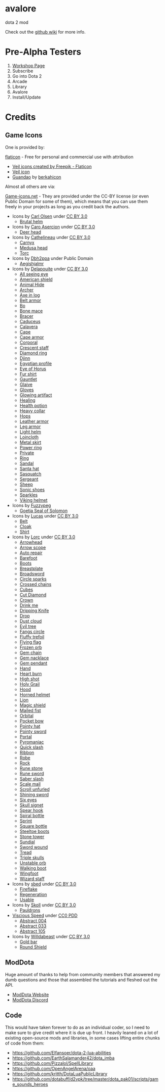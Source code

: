 # avalore
dota 2 mod

Check out the <a href="https://github.com/Axosh/avalore/wiki">github wiki</a> for more info.

# Pre-Alpha Testers

1. [Workshop Page](https://steamcommunity.com/sharedfiles/filedetails/?id=2914437440)
2. Subscribe
3. Go into Dota 2
4. Arcade
5. Library
6. Avalore
7. Install/Update

# Credits

## Game Icons

One is provided by:

[flaticon](https://www.flaticon.com/) - Free for personal and commercial use with attribution
- <a href="https://www.flaticon.com/free-icons/veil" title="veil icons">Veil icons created by Freepik - Flaticon</a>
- [Veil icon](https://www.flaticon.com/free-icon/wedding_2538816?term=veil&page=1&position=61&origin=tag&related_id=2538816)
- [Guandao](https://www.flaticon.com/free-icon/guandao_1488069?term=guandao&related_id=1488069) by [berkahicon](https://www.flaticon.com/authors/berkahicon)

Almost all others are via:

[Game-icons.net](https://game-icons.net/) - They are provided under the CC-BY license (or even Public Domain for some of them), which means that you can use them freely in your projects as long as you credit back the authors.

- Icons by [Carl Olsen](https://twitter.com/unstoppableCarl) under [CC BY 3.0](https://creativecommons.org/licenses/by/3.0/)
  - [Brutal helm](https://game-icons.net/1x1/carl-olsen/brutal-helm.html)
- Icons by [Caro Asercion](https://game-icons.net/) under [CC BY 3.0](https://creativecommons.org/licenses/by/3.0/)
  - [Deer head](https://game-icons.net/1x1/caro-asercion/deer-head.html)
- Icons by [Cathelineau](https://game-icons.net/) under [CC BY 3.0](https://creativecommons.org/licenses/by/3.0/)
  - [Carnyx](https://game-icons.net/1x1/cathelineau/carnyx.html)
  - [Medusa head](https://game-icons.net/1x1/cathelineau/medusa-head.html)
  - [Torc](https://game-icons.net/1x1/cathelineau/torc.html)
- Icons by [Dbh2ppa](https://commons.wikimedia.org/wiki/User_talk:Dbh2ppa) under Public Domain
  - [Aegishjalmr](https://en.wikipedia.org/wiki/Helm_of_Awe#/media/File:Aegishjalmr.svg)
- Icons by [Delapouite](https://delapouite.com/) under [CC BY 3.0](https://creativecommons.org/licenses/by/3.0/)
  - [All seeing eye](https://game-icons.net/1x1/delapouite/all-seeing-eye.html)
  - [American shield](https://game-icons.net/1x1/delapouite/american-shield.html)
  - [Animal Hide](https://game-icons.net/1x1/delapouite/animal-hide.html)
  - [Archer](https://game-icons.net/1x1/delapouite/archer.html)
  - [Axe in log](https://game-icons.net/1x1/delapouite/axe-in-log.html)
  - [Belt armor](https://game-icons.net/1x1/delapouite/belt-armor.html)
  - [Bo](https://game-icons.net/1x1/delapouite/bo.html)
  - [Bone mace](https://game-icons.net/1x1/delapouite/bone-mace.html)
  - [Bracer](https://game-icons.net/1x1/delapouite/bracer.html)
  - [Caduceus](https://game-icons.net/1x1/delapouite/caduceus.html)
  - [Calavera](https://game-icons.net/1x1/delapouite/calavera.html)
  - [Cape](https://game-icons.net/1x1/delapouite/cape.html)
  - [Cape armor](https://game-icons.net/1x1/delapouite/cape-armor.html)
  - [Corporal](https://game-icons.net/1x1/delapouite/corporal.html)
  - [Crescent staff](https://game-icons.net/1x1/delapouite/crescent-staff.html)
  - [Diamond ring](https://game-icons.net/1x1/delapouite/diamond-ring.html)
  - [Djinn](https://game-icons.net/1x1/delapouite/djinn.html)
  - [Egyptian profile](https://game-icons.net/1x1/delapouite/egyptian-profile.html)
  - [Eye of Horus](https://game-icons.net/1x1/delapouite/eye-of-horus.html)
  - [Fur shirt](https://game-icons.net/1x1/delapouite/fur-shirt.html)
  - [Gauntlet](https://game-icons.net/1x1/delapouite/gauntlet.html)
  - [Glaive](https://game-icons.net/1x1/delapouite/glaive.html)
  - [Gloves](https://game-icons.net/1x1/delapouite/gloves.html)
  - [Glowing artifact](https://game-icons.net/1x1/delapouite/glowing-artifact.html)
  - [Healing](https://game-icons.net/1x1/delapouite/healing.html)
  - [Health potion](https://game-icons.net/1x1/delapouite/health-potion.html)
  - [Heavy collar](https://game-icons.net/1x1/delapouite/heavy-collar.html)
  - [Hops](https://game-icons.net/1x1/delapouite/hops.html)
  - [Leather armor](https://game-icons.net/1x1/delapouite/leather-armor.html)
  - [Leg armor](https://game-icons.net/1x1/delapouite/leg-armor.html)
  - [Light helm](https://game-icons.net/1x1/delapouite/light-helm.html)
  - [Loincloth](https://game-icons.net/1x1/delapouite/loincloth.html)
  - [Metal skirt](https://game-icons.net/1x1/delapouite/metal-skirt.html)
  - [Power ring](https://game-icons.net/1x1/delapouite/power-ring.html)
  - [Private](https://game-icons.net/1x1/delapouite/private.html)
  - [Ring](https://game-icons.net/1x1/delapouite/ring.html)
  - [Sandal](https://game-icons.net/1x1/delapouite/sandal.html)
  - [Santa hat](https://game-icons.net/1x1/delapouite/santa-hat.html)
  - [Sasquatch](https://game-icons.net/1x1/delapouite/sasquatch.html)
  - [Sergeant](https://game-icons.net/1x1/delapouite/sergeant.html)
  - [Sheep](https://game-icons.net/1x1/delapouite/sheep.html)
  - [Sonic shoes](https://game-icons.net/1x1/delapouite/sonic-shoes.html)
  - [Sparkles](https://game-icons.net/1x1/delapouite/sparkles.html)
  - [Viking helmet](https://game-icons.net/1x1/delapouite/viking-helmet.html)
- Icons by [Fuzzypeg](https://commons.wikimedia.org/wiki/User:Fuzzypeg)
  - [Goetia Seal of Solomon](https://commons.wikimedia.org/wiki/File:Goetia_seal_of_solomon.svg)
- Icons by [Lucas](https://game-icons.net/) under [CC BY 3.0](https://creativecommons.org/licenses/by/3.0/)
  - [Belt](https://game-icons.net/1x1/lucasms/belt.html)
  - [Cloak](https://game-icons.net/1x1/lucasms/cloak.html)
  - [Shirt](https://game-icons.net/1x1/lucasms/shirt.html)
- Icons by [Lorc](https://lorcblog.blogspot.com/) under [CC BY 3.0](https://creativecommons.org/licenses/by/3.0/)
  - [Arrowhead](https://game-icons.net/1x1/lorc/arrowhead.html)
  - [Arrow scope](https://game-icons.net/1x1/lorc/arrow-scope.html)
  - [Auto repair](https://game-icons.net/1x1/lorc/auto-repair.html)
  - [Barefoot](https://game-icons.net/1x1/lorc/barefoot.html)
  - [Boots](https://game-icons.net/1x1/lorc/boots.html)
  - [Breastplate](https://game-icons.net/1x1/lorc/breastplate.html)
  - [Broadsword](https://game-icons.net/1x1/lorc/broadsword.html)
  - [Circle sparks](https://game-icons.net/1x1/lorc/circle-sparks.html)
  - [Crossed chains](https://game-icons.net/1x1/lorc/crossed-chains.html)
  - [Cubes](https://game-icons.net/1x1/lorc/cubes.html)
  - [Cut Diamond](https://game-icons.net/1x1/lorc/cut-diamond.html)
  - [Crown](https://game-icons.net/1x1/lorc/crown.html)
  - [Drink me](https://game-icons.net/1x1/lorc/drink-me.html)
  - [Dripping Knife](https://game-icons.net/1x1/lorc/dripping-knife.html)
  - [Drop](https://game-icons.net/1x1/lorc/drop.html)
  - [Dust cloud](https://game-icons.net/1x1/lorc/dust-cloud.html)
  - [Evil tree](https://game-icons.net/1x1/lorc/evil-tree.html)
  - [Fangs circle](https://game-icons.net/1x1/lorc/fangs-circle.html)
  - [Fluffy trefoil](https://game-icons.net/1x1/lorc/fluffy-trefoil.html)
  - [Flying flag](https://game-icons.net/1x1/lorc/flying-flag.html)
  - [Frozen orb](https://game-icons.net/1x1/lorc/frozen-orb.html)
  - [Gem chain](https://game-icons.net/1x1/lorc/gem-chain.html)
  - [Gem nacklace](https://game-icons.net/1x1/lorc/gem-necklace.html)
  - [Gem pendant](https://game-icons.net/1x1/lorc/gem-pendant.html)
  - [Hand](https://game-icons.net/1x1/lorc/hand.html)
  - [Heart burn](https://game-icons.net/1x1/lorc/heartburn.html)
  - [High shot](https://game-icons.net/1x1/lorc/high-shot.html)
  - [Holy Grail](https://game-icons.net/1x1/lorc/holy-grail.html)
  - [Hood](https://game-icons.net/1x1/lorc/hood.html)
  - [Horned helmet](https://game-icons.net/1x1/lorc/horned-helm.html)
  - [Lion](https://game-icons.net/1x1/lorc/lion.html)
  - [Magic shield](https://game-icons.net/1x1/lorc/magic-shield.html)
  - [Mailed fist](https://game-icons.net/1x1/lorc/mailed-fist.html)
  - [Orbital](https://game-icons.net/1x1/lorc/orbital.html)
  - [Pocket bow](https://game-icons.net/1x1/lorc/pocket-bow.html)
  - [Pointy hat](https://game-icons.net/1x1/lorc/pointy-hat.html)
  - [Pointy sword](https://game-icons.net/1x1/lorc/pointy-sword.html)
  - [Portal](https://game-icons.net/1x1/lorc/portal.html)
  - [Pyromaniac](https://game-icons.net/1x1/lorc/pyromaniac.html)
  - [Quick slash](https://game-icons.net/1x1/lorc/quick-slash.html)
  - [Ribbon](https://game-icons.net/1x1/lorc/ribbon.html)
  - [Robe](https://game-icons.net/1x1/lorc/robe.html)
  - [Rock](https://game-icons.net/1x1/lorc/rock.html)
  - [Rune stone](https://game-icons.net/1x1/lorc/rune-stone.html)
  - [Rune sword](https://game-icons.net/1x1/lorc/rune-sword.html)
  - [Saber slash](https://game-icons.net/1x1/lorc/saber-slash.html)
  - [Scale mail](https://game-icons.net/1x1/lorc/scale-mail.html)
  - [Scroll unfurled](https://game-icons.net/1x1/lorc/scroll-unfurled.html)
  - [Shining sword](https://game-icons.net/1x1/lorc/shining-sword.html)
  - [Six eyes](https://game-icons.net/1x1/lorc/six-eyes.html)
  - [Skull signet](https://game-icons.net/1x1/lorc/skull-signet.html)
  - [Spear hook](https://game-icons.net/1x1/lorc/spear-hook.html)
  - [Spiral bottle](https://game-icons.net/1x1/lorc/spiral-bottle.html)
  - [Sprint](https://game-icons.net/1x1/lorc/sprint.html)
  - [Square bottle](https://game-icons.net/1x1/lorc/square-bottle.html)
  - [Steeltoe boots](https://game-icons.net/1x1/lorc/steeltoe-boots.html)
  - [Stone tower](https://game-icons.net/1x1/lorc/stone-tower.html)
  - [Sundial](https://game-icons.net/1x1/lorc/sundial.html)
  - [Sword wound](https://game-icons.net/1x1/lorc/sword-wound.html)
  - [Tread](https://game-icons.net/1x1/lorc/tread.html)
  - [Triple skulls](https://game-icons.net/1x1/lorc/triple-skulls.html)
  - [Unstable orb](https://game-icons.net/1x1/lorc/unstable-orb.html)
  - [Walking boot](https://game-icons.net/1x1/lorc/walking-boot.html)
  - [Wingfoot](https://game-icons.net/1x1/lorc/wingfoot.html)
  - [Wizard staff](https://game-icons.net/1x1/lorc/wizard-staff.html)
- Icons by [sbed](http://opengameart.org/content/95-game-icons) under [CC BY 3.0](https://creativecommons.org/licenses/by/3.0/)
  - [Fireflake](https://game-icons.net/1x1/sbed/fireflake.html)
  - [Regeneration](https://game-icons.net/1x1/sbed/regeneration.html)
  - [Usable](https://game-icons.net/1x1/sbed/usable.html)
- Icons by [Skoll](https://game-icons.net/) under [CC BY 3.0](https://creativecommons.org/licenses/by/3.0/)
  - [Pauldrons](https://game-icons.net/1x1/skoll/pauldrons.html)
- [Viscious Speed](https://viscious-speed.deviantart.com/) under [CC0 PDD](https://creativecommons.org/publicdomain/zero/1.0/)
  - [Abstract 004](https://game-icons.net/1x1/viscious-speed/abstract-004.html)
  - [Abstract 033](https://game-icons.net/1x1/viscious-speed/abstract-033.html)
  - [Abstract 105](https://game-icons.net/1x1/viscious-speed/abstract-105.html)
- Icons by [Willdabeast](https://wjbstories.blogspot.com/) under [CC BY 3.0](https://creativecommons.org/licenses/by/3.0/)
  - [Gold bar](https://game-icons.net/1x1/willdabeast/gold-bar.html)
  - [Round Shield](https://game-icons.net/1x1/willdabeast/round-shield.html)

## ModDota

Huge amount of thanks to help from community members that answered my dumb questions and those that assembled the tutorials and fleshed out the API.

- [ModDota Website](https://moddota.com/)
- [ModDota Discord](https://discord.gg/gRmZgvz)

## Code

This would have taken forever to do as an individual coder, so I need to make sure to give credit where it is due up front. I heavily leaned on a lot of existing open-source mods and libraries, in some cases lifting entire chunks of code from them:

- https://github.com/Elfansoer/dota-2-lua-abilities
- https://github.com/EarthSalamander42/dota_imba
- https://github.com/Pizzalol/SpellLibrary
- https://github.com/OpenAngelArena/oaa
- https://github.com/kritth/DotaLuaPublicLibrary
- https://github.com/dotabuff/d2vpk/tree/master/dota_pak01/scripts/game_sounds_heroes
